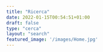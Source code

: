 ```yaml
---
title: "Ricerca"
date: 2022-01-15T00:54:51+01:00
draft: false
type: "cerca"
layout: "search"
featured_image: '/images/Home.jpg'
---
```


